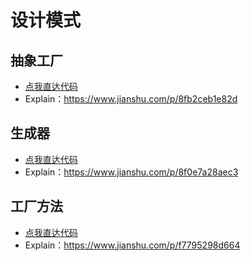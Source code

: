 # 设计模式
## 抽象工厂
* [点我直达代码](https://github.com/elfc/patterns/tree/master/src/main/java/com/nebula/patterns/abstractfactory)
* Explain：<https://www.jianshu.com/p/8fb2ceb1e82d>

## 生成器
* [点我直达代码](https://github.com/elfc/patterns/tree/master/src/main/java/com/nebula/patterns/builder)
* Explain：<https://www.jianshu.com/p/8f0e7a28aec3>

## 工厂方法
* [点我直达代码](https://github.com/elfc/patterns/tree/master/src/main/java/com/nebula/patterns/factorymethod)
* Explain：<https://www.jianshu.com/p/f7795298d664>


